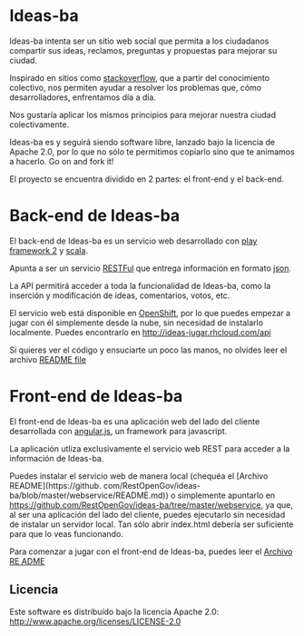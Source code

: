 Ideas-ba
========

Ideas-ba intenta ser un sitio web social que permita a los ciudadanos compartir sus ideas, reclamos, preguntas y propuestas para mejorar su ciudad.

Inspirado en sitios como [stackoverflow](http://stackoverflow.com/), que a partir del conocimiento colectivo, nos permiten ayudar a resolver los problemas que, cómo desarrolladores, enfrentamos día a día.

Nos gustaría aplicar los mismos principios para mejorar nuestra ciudad colectivamente.

Ideas-ba es y seguirá siendo software libre, lanzado bajo la licencia de Apache 2.0, por lo que no sólo te permitimos copiarlo sino que te animamos a hacerlo. Go on and fork it!

El proyecto se encuentra dividido en 2 partes: el front-end y el back-end.

Back-end de Ideas-ba 
================

El back-end de Ideas-ba es un servicio web desarrollado con [play framework 2](http://www.playframework.org/) y [scala](http://www.scala-lang.org/).

Apunta a ser un servicio [RESTFul](http://en.wikipedia.org/wiki/Representational_state_transfer) que entrega información en formato [json](http://en.wikipedia.org/wiki/JSON).

La API permitirá acceder a toda la funcionalidad de Ideas-ba, como la inserción y modificación de ideas, comentarios, votos, etc.

El servicio web está disponible en [OpenShift](https://openshift.redhat.com), por lo que puedes empezar a jugar con él simplemente desde la nube, sin necesidad de instalarlo localmente. Puedes encontrarlo en http://ideas-jugar.rhcloud.com/api

Si quieres ver el código y ensuciarte un poco las manos, no olvides leer el archivo [README file](https://github.com/RestOpenGov/ideas-ba/blob/master/webservice/README.md)

Front-end de Ideas-ba 
================

El front-end de Ideas-ba es una aplicación web del lado del cliente desarrollada con [angular.js](http://angularjs.org/), un framework para javascript.

La aplicación utliza exclusivamente el servicio web REST para acceder a la información de Ideas-ba.

Puedes instalar el servicio web de manera local (chequéa el [Archivo README](https://github.
com/RestOpenGov/ideas-ba/blob/master/webservice/README.md)) o simplemente apuntarlo en
https://github.com/RestOpenGov/ideas-ba/tree/master/webservice, ya que, al ser una aplicación del lado del cliente, puedes ejecutarlo sin necesidad de instalar un servidor local. Tan sólo abrir index.html debería ser suficiente para que lo veas funcionando.

Para comenzar a jugar con el front-end de Ideas-ba, puedes leer el [Archivo RE
ADME](https://github.com/RestOpenGov/ideas-ba/blob/master/webapp/README.md)

## Licencia

Este software es distribuído bajo la licencia Apache 2.0: http://www.apache.org/licenses/LICENSE-2.0

